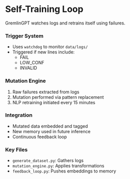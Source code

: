 # Self-Training Loop

GremlinGPT watches logs and retrains itself using failures.

### Trigger System

- Uses `watchdog` to monitor `data/logs/`
- Triggered if new lines include:
  - FAIL
  - LOW_CONF
  - INVALID

### Mutation Engine

1. Raw failures extracted from logs
2. Mutation performed via pattern replacement
3. NLP retraining initiated every 15 minutes

### Integration

- Mutated data embedded and tagged
- New memory used in future inference
- Continuous feedback loop

### Key Files

- `generate_dataset.py`: Gathers logs
- `mutation_engine.py`: Applies transformations
- `feedback_loop.py`: Pushes embeddings to memory
